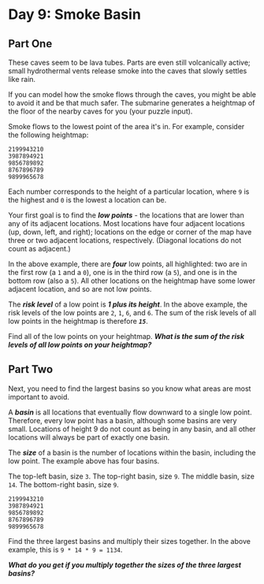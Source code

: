# Day 9: Smoke Basin

## Part One

These caves seem to be lava tubes. Parts are even still volcanically active; small hydrothermal vents release smoke into the caves that slowly settles like rain.

If you can model how the smoke flows through the caves, you might be able to avoid it and be that much safer. The submarine generates a heightmap of the floor of the nearby caves for you (your puzzle input).

Smoke flows to the lowest point of the area it's in. For example, consider the following heightmap:

```
2199943210
3987894921
9856789892
8767896789
9899965678
```

Each number corresponds to the height of a particular location, where `9` is the highest and `0` is the lowest a location can be.

Your first goal is to find the ***low points*** - the locations that are lower than any of its adjacent locations. Most locations have four adjacent locations (up, down, left, and right); locations on the edge or corner of the map have three or two adjacent locations, respectively. (Diagonal locations do not count as adjacent.)

In the above example, there are ***four*** low points, all highlighted: two are in the first row (a `1` and a `0`), one is in the third row (a `5`), and one is in the bottom row (also a `5`). All other locations on the heightmap have some lower adjacent location, and so are not low points.

The ***risk level*** of a low point is ***1 plus its height***. In the above example, the risk levels of the low points are `2`, `1`, `6`, and `6`. The sum of the risk levels of all low points in the heightmap is therefore ***`15`***.

Find all of the low points on your heightmap. ***What is the sum of the risk levels of all low points on your heightmap?***

## Part Two

Next, you need to find the largest basins so you know what areas are most important to avoid.

A ***basin*** is all locations that eventually flow downward to a single low point. Therefore, every low point has a basin, although some basins are very small. Locations of height 9 do not count as being in any basin, and all other locations will always be part of exactly one basin.

The ***size*** of a basin is the number of locations within the basin, including the low point. The example above has four basins.

The top-left basin, size `3`.
The top-right basin, size `9`.
The middle basin, size `14`.
The bottom-right basin, size `9`.

```
2199943210
3987894921
9856789892
8767896789
9899965678
```

Find the three largest basins and multiply their sizes together. In the above example, this is `9 * 14 * 9 = 1134`.

***What do you get if you multiply together the sizes of the three largest basins?***